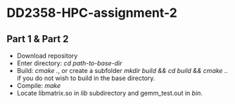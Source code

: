 # DD2358-HPC-assignment-2

## Part 1 & Part 2
- Download repository
- Enter directory: *cd path-to-base-dir*
- Build: *cmake .*, or create a subfolder *mkdir build && cd build && cmake ..* if you do not wish to build in the base directory.
- Compile: *make*
- Locate libmatrix.so in *lib* subdirectory and gemm_test.out in *bin*.
